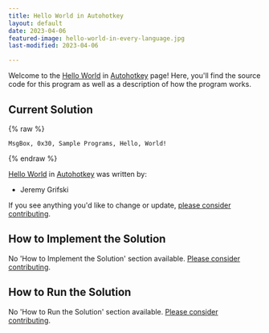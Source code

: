 ```yaml
---
title: Hello World in Autohotkey
layout: default
date: 2023-04-06
featured-image: hello-world-in-every-language.jpg
last-modified: 2023-04-06

---
```


Welcome to the [Hello World](https://rzuckerm.github.io/sample-programs-website-copy/projects/hello-world) in [Autohotkey](https://rzuckerm.github.io/sample-programs-website-copy/languages/autohotkey) page! Here, you'll find the source code for this program as well as a description of how the program works.

## Current Solution

{% raw %}

```autohotkey
MsgBox, 0x30, Sample Programs, Hello, World!
```

{% endraw %}

[Hello World](https://rzuckerm.github.io/sample-programs-website-copy/projects/hello-world) in [Autohotkey](https://rzuckerm.github.io/sample-programs-website-copy/languages/autohotkey) was written by:

- Jeremy Grifski

If you see anything you'd like to change or update, [please consider contributing](https://github.com/TheRenegadeCoder/sample-programs).

## How to Implement the Solution

No 'How to Implement the Solution' section available. [Please consider contributing](https://github.com/TheRenegadeCoder/sample-programs-website).

## How to Run the Solution

No 'How to Run the Solution' section available. [Please consider contributing](https://github.com/TheRenegadeCoder/sample-programs-website).